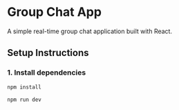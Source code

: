 # Group Chat App

A simple real-time group chat application built with React.

## Setup Instructions

### 1. Install dependencies

```bash
npm install

npm run dev
```